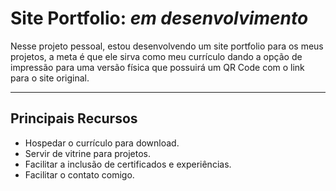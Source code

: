 
<h1> Site Portfolio: <i>em desenvolvimento</i></h1>
<p>Nesse projeto pessoal, estou desenvolvendo um site portfolio para os meus projetos, a meta é que ele sirva como meu currículo dando a opção de impressão para uma versão física que possuirá um QR Code com o link para o site original. </p>

<hr>

<h2>Principais Recursos</h2>
<ul>
<li>Hospedar o currículo para download.</li>
<li>Servir de vitrine para projetos.</li>
<li>Facilitar a inclusão de certificados e experiências.</li>
<li>Facilitar o contato comigo.</li>
</ul>

